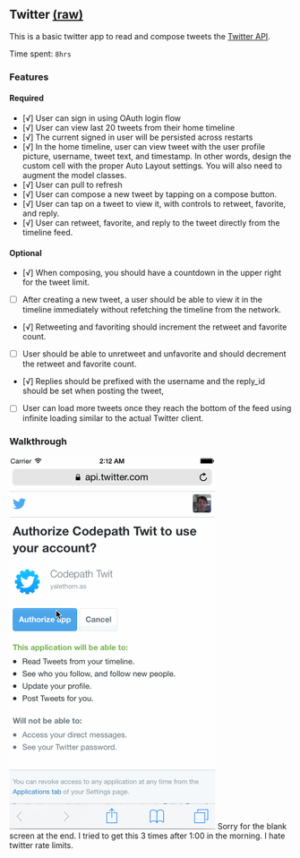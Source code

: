 ## Twitter [(raw)](https://gist.githubusercontent.com/timothy1ee/b9b1860c8ecb4b0b1c18/raw/2adc3f63677d81644e00245cee891eee88907767/gistfile1.md)

This is a basic twitter app to read and compose tweets the [Twitter API](https://apps.twitter.com/).

Time spent: `8hrs`

### Features

#### Required

- [√] User can sign in using OAuth login flow
- [√] User can view last 20 tweets from their home timeline
- [√] The current signed in user will be persisted across restarts
- [√] In the home timeline, user can view tweet with the user profile picture, username, tweet text, and timestamp.  In other words, design the custom cell with the proper Auto Layout settings.  You will also need to augment the model classes.
- [√] User can pull to refresh
- [√] User can compose a new tweet by tapping on a compose button.
- [√] User can tap on a tweet to view it, with controls to retweet, favorite, and reply.
- [√] User can retweet, favorite, and reply to the tweet directly from the timeline feed.

#### Optional

- [√] When composing, you should have a countdown in the upper right for the tweet limit.
- [ ] After creating a new tweet, a user should be able to view it in the timeline immediately without refetching the timeline from the network.
- [√] Retweeting and favoriting should increment the retweet and favorite count.
- [ ] User should be able to unretweet and unfavorite and should decrement the retweet and favorite count.
- [√] Replies should be prefixed with the username and the reply_id should be set when posting the tweet,
- [ ] User can load more tweets once they reach the bottom of the feed using infinite loading similar to the actual Twitter client.

### Walkthrough

![Video Walkthrough](https://github.com/lordchair/Codepath-Swift-Project-4/blob/master/codePathGif4.gif?raw=true)
Sorry for the blank screen at the end. I tried to get this 3 times after 1:00 in the morning. I hate twitter rate limits. 
